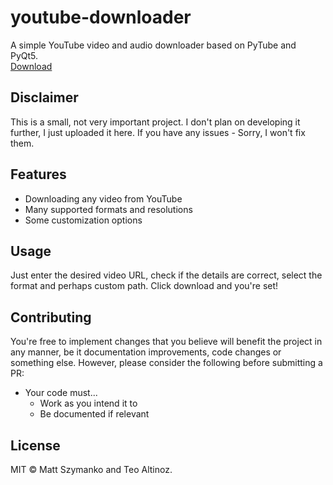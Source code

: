 # youtube-downloader
A simple YouTube video and audio downloader based on PyTube and PyQt5.
<br>[Download](https://github.com/mattszymanko/youtube-downloader/releases/)

## Disclaimer

This is a small, not very important project. I don't plan on developing it further, I just uploaded it here.
If you have any issues - Sorry, I won't fix them.

## Features

- Downloading any video from YouTube
- Many supported formats and resolutions
- Some customization options

## Usage

Just enter the desired video URL, check if the details are correct, select the format and perhaps custom path. Click download and you're set!

## Contributing

You're free to implement changes that you believe will benefit the project in any manner, be it documentation improvements, code changes or something else. However, please consider the following before submitting a PR:

- Your code must...
  - Work as you intend it to
  - Be documented if relevant

## License

MIT © Matt Szymanko and Teo Altinoz. 
